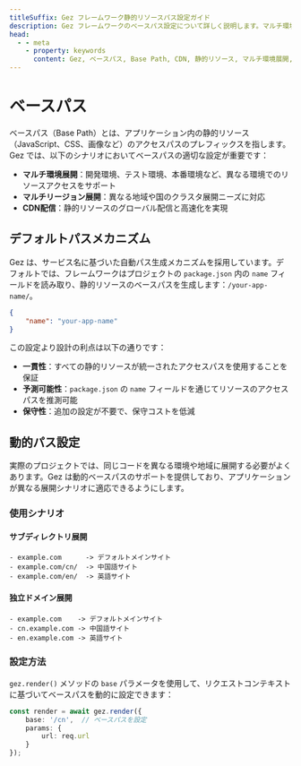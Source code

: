 ```yaml
---
titleSuffix: Gez フレームワーク静的リソースパス設定ガイド
description: Gez フレームワークのベースパス設定について詳しく説明します。マルチ環境展開、CDN配信、リソースアクセスパス設定などを含め、開発者が柔軟な静的リソース管理を実現するための手助けをします。
head:
  - - meta
    - property: keywords
      content: Gez, ベースパス, Base Path, CDN, 静的リソース, マルチ環境展開, リソース管理
---
```


# ベースパス

ベースパス（Base Path）とは、アプリケーション内の静的リソース（JavaScript、CSS、画像など）のアクセスパスのプレフィックスを指します。Gez では、以下のシナリオにおいてベースパスの適切な設定が重要です：

- **マルチ環境展開**：開発環境、テスト環境、本番環境など、異なる環境でのリソースアクセスをサポート
- **マルチリージョン展開**：異なる地域や国のクラスタ展開ニーズに対応
- **CDN配信**：静的リソースのグローバル配信と高速化を実現

## デフォルトパスメカニズム

Gez は、サービス名に基づいた自動パス生成メカニズムを採用しています。デフォルトでは、フレームワークはプロジェクトの `package.json` 内の `name` フィールドを読み取り、静的リソースのベースパスを生成します：`/your-app-name/`。

```json title="package.json"
{
    "name": "your-app-name"
}
```

この設定より設計の利点は以下の通りです：

- **一貫性**：すべての静的リソースが統一されたアクセスパスを使用することを保証
- **予測可能性**：`package.json` の `name` フィールドを通じてリソースのアクセスパスを推測可能
- **保守性**：追加の設定が不要で、保守コストを低減

## 動的パス設定

実際のプロジェクトでは、同じコードを異なる環境や地域に展開する必要がよくあります。Gez は動的ベースパスのサポートを提供しており、アプリケーションが異なる展開シナリオに適応できるようにします。

### 使用シナリオ

#### サブディレクトリ展開
```
- example.com      -> デフォルトメインサイト
- example.com/cn/  -> 中国語サイト
- example.com/en/  -> 英語サイト
```

#### 独立ドメイン展開
```
- example.com    -> デフォルトメインサイト
- cn.example.com -> 中国語サイト
- en.example.com -> 英語サイト
```

### 設定方法

`gez.render()` メソッドの `base` パラメータを使用して、リクエストコンテキストに基づいてベースパスを動的に設定できます：

```ts
const render = await gez.render({
    base: '/cn',  // ベースパスを設定
    params: {
        url: req.url
    }
});
```